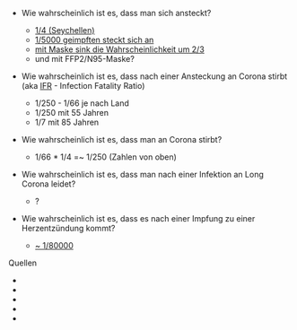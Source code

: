 * Wie wahrscheinlich ist es, dass man sich ansteckt?
  * [1/4 (Seychellen)][1]
  * [1/5000 geimpften steckt sich an][2]
  * [mit Maske sink die Wahrscheinlichkeit um 2/3][4]
  * und mit FFP2/N95-Maske?

* Wie wahrscheinlich ist es, dass nach einer Ansteckung an Corona stirbt (aka [IFR][3] - Infection Fatality Ratio)
  * 1/250 - 1/66 je nach Land
  * 1/250 mit 55 Jahren
  * 1/7   mit 85 Jahren

* Wie wahrscheinlich ist es, dass man an Corona stirbt?
  * 1/66 * 1/4 =~ 1/250 (Zahlen von oben)

* Wie wahrscheinlich ist es, dass man nach einer Infektion an Long Corona leidet?
  * ?

* Wie wahrscheinlich ist es, dass es nach einer Impfung
  zu einer Herzentzündung kommt?
  * [~ 1/80000][5]

Quellen
* [1]: https://www.worldometers.info/coronavirus/
* [2]: https://www.nytimes.com/2021/09/07/briefing/risk-breakthrough-infections-delta.html?referringSource=articleShare
* [3]: https://apps.who.int/iris/bitstream/handle/10665/338095/WHO-2019-nCoV-vaccines-SAGE_background-2020.1-eng.pdf?sequence=1&isAllowed=y (Seite 4 im Bericht)
* [4]: https://www.ucdavis.edu/coronavirus/news/your-mask-cuts-own-risk-65-percent
* [5]: https://www.cidrap.umn.edu/news-perspective/2021/06/experts-mrna-covid-19-vaccines-likely-tied-heart-inflammation
